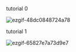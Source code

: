 tutorial 0

![ezgif-48dc0848724a78](https://github.com/user-attachments/assets/df9c632b-6859-49e7-80b1-d983aa60b8cf)

tutorial 1

![ezgif-65827e7a73d9e7](https://github.com/user-attachments/assets/b70fd486-9d99-4635-bb5c-96a0b2edea68)
